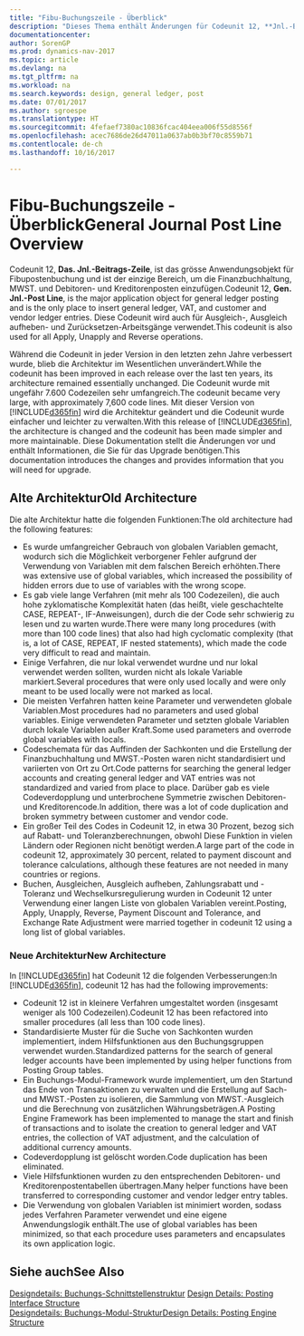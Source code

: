 ```yaml
---
title: "Fibu-Buchungszeile - Überblick"
description: "Dieses Thema enthält Änderungen für Codeunit 12, **Jnl.-Beitrags-Zeile**, welche das größte Anwendungsobjekt für Fibupostenbuchung ist und der einzige Bereich, um in der Fibuposten MWST und Debitoren- und Kreditorenposten einzufügen."
documentationcenter: 
author: SorenGP
ms.prod: dynamics-nav-2017
ms.topic: article
ms.devlang: na
ms.tgt_pltfrm: na
ms.workload: na
ms.search.keywords: design, general ledger, post
ms.date: 07/01/2017
ms.author: sgroespe
ms.translationtype: HT
ms.sourcegitcommit: 4fefaef7380ac10836fcac404eea006f55d8556f
ms.openlocfilehash: acec7686de26d47011a0637ab0b3bf70c8559b71
ms.contentlocale: de-ch
ms.lasthandoff: 10/16/2017

---
```

# <a name="general-journal-post-line-overview"></a><span data-ttu-id="19585-103">Fibu-Buchungszeile - Überblick</span><span class="sxs-lookup"><span data-stu-id="19585-103">General Journal Post Line Overview</span></span>
<span data-ttu-id="19585-104">Codeunit 12, **Das. Jnl.-Beitrags-Zeile**, ist das grösse Anwendungsobjekt für Fibupostenbuchung und ist der einzige Bereich, um die Finanzbuchhaltung, MWST. und Debitoren- und Kreditorenposten einzufügen.</span><span class="sxs-lookup"><span data-stu-id="19585-104">Codeunit 12, **Gen. Jnl.-Post Line**, is the major application object for general ledger posting and is the only place to insert general ledger, VAT, and customer and vendor ledger entries.</span></span> <span data-ttu-id="19585-105">Diese Codeunit wird auch für Ausgleich-, Ausgleich aufheben- und Zurücksetzen-Arbeitsgänge verwendet.</span><span class="sxs-lookup"><span data-stu-id="19585-105">This codeunit is also used for all Apply, Unapply and Reverse operations.</span></span>  
  
<span data-ttu-id="19585-106">Während die Codeunit in jeder Version in den letzten zehn Jahre verbessert wurde, blieb die Architektur im Wesentlichen unverändert.</span><span class="sxs-lookup"><span data-stu-id="19585-106">While the codeunit has been improved in each release over the last ten years, its architecture remained essentially unchanged.</span></span> <span data-ttu-id="19585-107">Die Codeunit wurde mit ungefähr 7.600 Codezeilen sehr umfangreich.</span><span class="sxs-lookup"><span data-stu-id="19585-107">The codeunit became very large, with approximately 7,600 code lines.</span></span> <span data-ttu-id="19585-108">Mit dieser Version von [!INCLUDE[d365fin](includes/d365fin_md.md)] wird die Architektur geändert und die Codeunit wurde einfacher und leichter zu verwalten.</span><span class="sxs-lookup"><span data-stu-id="19585-108">With this release of [!INCLUDE[d365fin](includes/d365fin_md.md)], the architecture is changed and the codeunit has been made simpler and more maintainable.</span></span> <span data-ttu-id="19585-109">Diese Dokumentation stellt die Änderungen vor und enthält Informationen, die Sie für das Upgrade benötigen.</span><span class="sxs-lookup"><span data-stu-id="19585-109">This documentation introduces the changes and provides information that you will need for upgrade.</span></span>  
  
## <a name="old-architecture"></a><span data-ttu-id="19585-110">Alte Architektur</span><span class="sxs-lookup"><span data-stu-id="19585-110">Old Architecture</span></span>  
<span data-ttu-id="19585-111">Die alte Architektur hatte die folgenden Funktionen:</span><span class="sxs-lookup"><span data-stu-id="19585-111">The old architecture had the following features:</span></span>  
  
* <span data-ttu-id="19585-112">Es wurde umfangreicher Gebrauch von globalen Variablen gemacht, wodurch sich die Möglichkeit verborgener Fehler aufgrund der Verwendung von Variablen mit dem falschen Bereich erhöhten.</span><span class="sxs-lookup"><span data-stu-id="19585-112">There was extensive use of global variables, which increased the possibility of hidden errors due to use of variables with the wrong scope.</span></span>  
* <span data-ttu-id="19585-113">Es gab viele lange Verfahren (mit mehr als 100 Codezeilen), die auch hohe zyklomatische Komplexität haten (das heißt, viele geschachtelte CASE, REPEAT-, IF-Anweisungen), durch die der Code sehr schwierig zu lesen und zu warten wurde.</span><span class="sxs-lookup"><span data-stu-id="19585-113">There were many long procedures (with more than 100 code lines) that also had high cyclomatic complexity (that is, a lot of CASE, REPEAT, IF nested statements), which made the code very difficult to read and maintain.</span></span>  
* <span data-ttu-id="19585-114">Einige Verfahren, die nur lokal verwendet wurdne und nur lokal verwendet werden sollten, wurden nicht als lokale Variable markiert.</span><span class="sxs-lookup"><span data-stu-id="19585-114">Several procedures that were only used locally and were only meant to be used locally were not marked as local.</span></span>  
* <span data-ttu-id="19585-115">Die meisten Verfahren hatten keine Parameter und verwendeten globale Variablen.</span><span class="sxs-lookup"><span data-stu-id="19585-115">Most procedures had no parameters and used global variables.</span></span> <span data-ttu-id="19585-116">Einige verwendeten Parameter und setzten globale Variablen durch lokale Variablen außer Kraft.</span><span class="sxs-lookup"><span data-stu-id="19585-116">Some used parameters and overrode global variables with locals.</span></span>  
* <span data-ttu-id="19585-117">Codeschemata für das Auffinden der Sachkonten und die Erstellung der Finanzbuchhaltung und MWST.-Posten waren nicht standardisiert und variierten von Ort zu Ort.</span><span class="sxs-lookup"><span data-stu-id="19585-117">Code patterns for searching the general ledger accounts and creating general ledger and VAT entries was not standardized and varied from place to place.</span></span> <span data-ttu-id="19585-118">Darüber gab es viele Codeverdopplung und unterbrochene Symmetrie zwischen Debitoren- und Kreditorencode.</span><span class="sxs-lookup"><span data-stu-id="19585-118">In addition, there was a lot of code duplication and broken symmetry between customer and vendor code.</span></span>  
* <span data-ttu-id="19585-119">Ein großer Teil des Codes in Codeunit 12, in etwa 30 Prozent, bezog sich auf Rabatt- und Toleranzberechnungen, obwohl Diese Funktion in vielen Ländern oder Regionen nicht benötigt werden.</span><span class="sxs-lookup"><span data-stu-id="19585-119">A large part of the code in codeunit 12, approximately 30 percent, related to payment discount and tolerance calculations, although these features are not needed in many countries or regions.</span></span>  
* <span data-ttu-id="19585-120">Buchen, Ausgleichen, Ausgleich aufheben, Zahlungsrabatt und -Toleranz und Wechselkursregulierung wurden in Codeunit 12 unter Verwendung einer langen Liste von globalen Variablen vereint.</span><span class="sxs-lookup"><span data-stu-id="19585-120">Posting, Apply, Unapply, Reverse, Payment Discount and Tolerance, and Exchange Rate Adjustment were married together in codeunit 12 using a long list of global variables.</span></span>  
  
### <a name="new-architecture"></a><span data-ttu-id="19585-121">Neue Architektur</span><span class="sxs-lookup"><span data-stu-id="19585-121">New Architecture</span></span>  
<span data-ttu-id="19585-122">In [!INCLUDE[d365fin](includes/d365fin_md.md)] hat Codeunit 12 die folgenden Verbesserungen:</span><span class="sxs-lookup"><span data-stu-id="19585-122">In [!INCLUDE[d365fin](includes/d365fin_md.md)], codeunit 12 has had the following improvements:</span></span>  
  
* <span data-ttu-id="19585-123">Codeunit 12 ist in kleinere Verfahren umgestaltet worden (insgesamt weniger als 100 Codezeilen).</span><span class="sxs-lookup"><span data-stu-id="19585-123">Codeunit 12 has been refactored into smaller procedures (all less than 100 code lines).</span></span>  
* <span data-ttu-id="19585-124">Standardisierte Muster für die Suche von Sachkonten wurden implementiert, indem Hilfsfunktionen aus den Buchungsgruppen verwendet wurden.</span><span class="sxs-lookup"><span data-stu-id="19585-124">Standardized patterns for the search of general ledger accounts have been implemented by using helper functions from Posting Group tables.</span></span>  
* <span data-ttu-id="19585-125">Ein Buchungs-Modul-Framework wurde implementiert, um den Startund das Ende von Transaktionen zu verwalten und die Erstellung auf Sach- und MWST.-Posten zu isolieren, die Sammlung von MWST.-Ausgleich und die Berechnung von zusätzlichen Währungsbeträgen.</span><span class="sxs-lookup"><span data-stu-id="19585-125">A Posting Engine Framework has been implemented to manage the start and finish of transactions and to isolate the creation to general ledger and VAT entries, the collection of VAT adjustment, and the calculation of additional currency amounts.</span></span>  
* <span data-ttu-id="19585-126">Codeverdopplung ist gelöscht worden.</span><span class="sxs-lookup"><span data-stu-id="19585-126">Code duplication has been eliminated.</span></span>  
* <span data-ttu-id="19585-127">Viele Hilfsfunktionen wurden zu den entsprechenden Debitoren- und Kreditorenpostentabellen übertragen.</span><span class="sxs-lookup"><span data-stu-id="19585-127">Many helper functions have been transferred to corresponding customer and vendor ledger entry tables.</span></span>  
* <span data-ttu-id="19585-128">Die Verwendung von globalen Variablen ist minimiert worden, sodass jedes Verfahren Parameter verwendet und eine eigene Anwendungslogik enthält.</span><span class="sxs-lookup"><span data-stu-id="19585-128">The use of global variables has been minimized, so that each procedure uses parameters and encapsulates its own application logic.</span></span>  
  
## <a name="see-also"></a><span data-ttu-id="19585-129">Siehe auch</span><span class="sxs-lookup"><span data-stu-id="19585-129">See Also</span></span>  
<span data-ttu-id="19585-130">[Designdetails: Buchungs-Schnittstellenstruktur](design-details-posting-interface-structure.md) </span><span class="sxs-lookup"><span data-stu-id="19585-130">[Design Details: Posting Interface Structure](design-details-posting-interface-structure.md) </span></span>  
[<span data-ttu-id="19585-131">Designdetails: Buchungs-Modul-Struktur</span><span class="sxs-lookup"><span data-stu-id="19585-131">Design Details: Posting Engine Structure</span></span>](design-details-posting-engine-structure.md)


